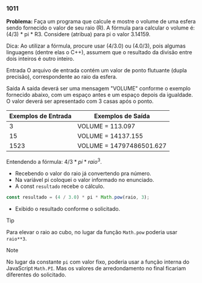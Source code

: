### 1011

**Problema:**  Faça um programa que calcule e mostre o volume de uma esfera sendo fornecido o valor de seu raio (R). A fórmula para calcular o volume é: (4/3) * pi * R3. Considere (atribua) para pi o valor 3.14159.

Dica: Ao utilizar a fórmula, procure usar (4/3.0) ou (4.0/3), pois algumas linguagens (dentre elas o C++), assumem que o resultado da divisão entre dois inteiros é outro inteiro.

Entrada
O arquivo de entrada contém um valor de ponto flutuante (dupla precisão), correspondente ao raio da esfera.

Saída
A saída deverá ser uma mensagem "VOLUME" conforme o exemplo fornecido abaixo, com um espaço antes e um espaço depois da igualdade. O valor deverá ser apresentado com 3 casas após o ponto.

| Exemplos de Entrada | Exemplos de Saída |
| --- | --- |
| 3 | VOLUME = 113.097 |
| 15 | VOLUME = 14137.155 |
| 1523 | VOLUME = 14797486501.627 |

Entendendo a fórmula: $4/3 * pi * raio^3$.

- Recebendo o valor do raio já convertendo pra número.
- Na variável pi coloquei o valor informado no enunciado.
- A const `resultado` recebe o cálculo.

```jsx
const resultado = (4 / 3.0) * pi * Math.pow(raio, 3);
```

- Exibido o resultado conforme o solicitado.

> [!TIP]
> Para elevar o raio ao cubo, no lugar da função `Math.pow` poderia usar `raio**3`.

> [!NOTE]
> No lugar da constante `pi` com valor fixo, poderia usar a função interna do JavaScript `Math.PI`. Mas os valores de arredondamento no final ficariam diferentes do solicitado.